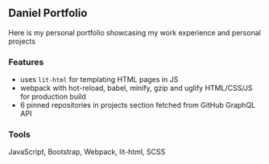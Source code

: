 ## Daniel Portfolio

Here is my personal portfolio showcasing my work experience and personal projects


### Features

- uses `lit-html` for templating HTML pages in JS
- webpack with hot-reload, babel, minify, gzip and uglify HTML/CSS/JS for production build
- 6 pinned repositories in projects section fetched from GitHub GraphQL API

### Tools

JavaScript, Bootstrap, Webpack, lit-html, SCSS
